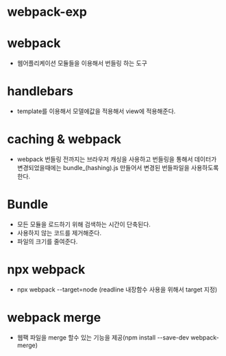 # webpack-exp

# webpack
 - 웹어플리케이션 모듈들을 이용해서 번들링 하는 도구

# handlebars
 - template를 이용해서 모델에값을 적용해서 view에 적용해준다.

# caching & webpack
 - webpack 번들링 전까지는 브라우저 캐싱을 사용하고 번들링을 통해서 데이터가 변경되었을때에는 bundle_(hashing).js 만들어서 변경된 번들파일을 사용하도록 한다.

# Bundle
 - 모든 모듈을 로드하기 위해 검색하는 시간이 단축된다.
 - 사용하지 않는 코드를 제거해준다.
 - 파일의 크기를 줄여준다.

# npx webpack
 -  npx webpack --target=node (readline 내장함수 사용을 위해서 target 지정)

# webpack merge
 - 웹팩 파일을 merge 할수 있는 기능을 제공(npm install --save-dev webpack-merge)